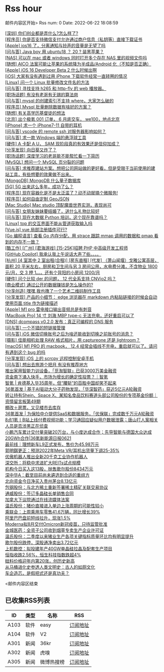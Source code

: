 # Rss hour

邮件内容区开始>
Rss num: 0  Date: 2022-06-22 18:08:59 <br/>

<a href='https://www.v2ex.com/t/861448#reply1'>[深圳] 你们创业都是弄什么?怎么样了?</a><br/>
<a href='https://www.v2ex.com/t/861446#reply0'>[程序员] 你是否支持微信支付允许通过商户信息（私钥等）直接下载证书</a><br/>
<a href='https://www.v2ex.com/t/861445#reply0'>[Apple] ios16 了，分离通知与铃声的音量是无望了吗</a><br/>
<a href='https://www.v2ex.com/t/861444#reply1'>[问与答] Java boy 用 ubuntu18 ？ 20 ? 装黑苹果？</a><br/>
<a href='https://www.v2ex.com/t/861443#reply5'>[NAS] 可以在 mac 或者 windows 同时打开多个存在 NAS 里的视频文件吗</a><br/>
<a href='https://www.v2ex.com/t/861442#reply2'>[随想] AICO 法案可能让苹果的系统降为半成品/Android 化（不知是否正确）</a><br/>
<a href='https://www.v2ex.com/t/861441#reply4'>[Apple] iOS 16 Developer Beta 2 什么时候出啊</a><br/>
<a href='https://www.v2ex.com/t/861440#reply1'>[iOS] 大家有没有遇到过用 iPhone 下载软件经常一直转圈的情况</a><br/>
<a href='https://www.v2ex.com/t/861439#reply8'>[Linux] 问一个 Linux 批量修改文件名的方法</a><br/>
<a href='https://www.v2ex.com/t/861438#reply0'>[问与答] 寻找支持 h265 和 http-flv 的 web 播放器。</a><br/>
<a href='https://www.v2ex.com/t/861436#reply0'>[职场话题] 有没有老哥有无锡的算法岗</a><br/>
<a href='https://www.v2ex.com/t/861435#reply1'>[问与答] mysql 的创建索引不支持 where，大家怎么破的</a><br/>
<a href='https://www.v2ex.com/t/861434#reply7'>[程序员] Mysql 批量删除数据有啥好的方案？</a><br/>
<a href='https://www.v2ex.com/t/861432#reply49'>[随想] 有关高学历基督徒的想法</a><br/>
<a href='https://www.v2ex.com/t/861431#reply0'>[北京] 出个极氪 001 订单， 6 月底交车， we100，地点北京</a><br/>
<a href='https://www.v2ex.com/t/861430#reply2'>[iPhone] 求一个 iPhone7-11 自带的耳机</a><br/>
<a href='https://www.v2ex.com/t/861428#reply1'>[问与答] vscode 的 remote ssh 对服务器影响如何？</a><br/>
<a href='https://www.v2ex.com/t/861427#reply1'>[问与答] 求一款 Windows 端的悬浮球工具</a><br/>
<a href='https://www.v2ex.com/t/861426#reply2'>[硬件] A 卡配 A U， SAM 现阶段真的有效果还是信仰加成？</a><br/>
<a href='https://www.v2ex.com/t/861425#reply1'>[分享发现] 向日葵又炸了？</a><br/>
<a href='https://www.v2ex.com/t/861423#reply0'>[职场话题] 深度学习的老哥能不能帮忙看一下简历</a><br/>
<a href='https://www.v2ex.com/t/861422#reply2'>[MySQL] 想问一个 MySQL 页分裂的问题</a><br/>
<a href='https://www.v2ex.com/t/861421#reply1'>[问与答] 求推荐建站方案。想把公司网站做的更好看，但是受限于当前使用的建站工具，有些想要的效果做不出来。</a><br/>
<a href='https://www.v2ex.com/t/861420#reply5'>[MongoDB] MongoDB 什么量子数据库</a><br/>
<a href='https://www.v2ex.com/t/861419#reply43'>[5G] 5G 出来这么多年，成功了么？</a><br/>
<a href='https://www.v2ex.com/t/861418#reply18'>[程序员] 现在容器化是不是太泛滥了？动不动就搞个微服务!</a><br/>
<a href='https://www.v2ex.com/t/861417#reply0'>[程序员] 如何自由定制 GeoJSON</a><br/>
<a href='https://www.v2ex.com/t/861416#reply3'>[Mac Studio] Mac studio 顶配魔兽世界实测，表现尚可</a><br/>
<a href='https://www.v2ex.com/t/861415#reply11'>[问与答] 女朋友妹妹要结婚了，送什么礼物比较好</a><br/>
<a href='https://www.v2ex.com/t/861414#reply1'>[问与答] 现在大数据 Python 培训，这个现在靠谱吗？</a><br/>
<a href='https://www.v2ex.com/t/861413#reply3'>[Linux] top 的交互界面不能从管道获取输入吗</a><br/>
<a href='https://www.v2ex.com/t/861412#reply0'>[Vue.js] vue 局部注册插件可行?</a><br/>
<a href='https://www.v2ex.com/t/861411#reply0'>[Go 编程语言] 查看 Go 内存分配，用 strace 跟踪 mmap 调用的数据和 pmap 看到的内存不一致？</a><br/>
<a href='https://www.v2ex.com/t/861408#reply5'>[酷工作] [广州] [君海游戏] [15-25K]招聘 PHP 中高级开发工程师</a><br/>
<a href='https://www.v2ex.com/t/861407#reply15'>[GitHub Copilot] 我承认我上午说话大声了些。。。。</a><br/>
<a href='https://www.v2ex.com/t/861406#reply1'>[杭州] [4 室其中 2 室出租(合租)] [房东直租] [代发] （萧山闻堰）戈雅公寓高层，面积 20 平米左右，厨房和卫生间与另 3 房间公用，水电费分滩，不含物业 1800 元/月，交 3 押 1。。。还有个背阳的小房间 1200/月</a><br/>
<a href='https://www.v2ex.com/t/861405#reply2'>[硬件] 问个比较 der 的问题， 12 代全系支持 CNVio2 吗？</a><br/>
<a href='https://www.v2ex.com/t/861404#reply8'>[商业模式] 通过公开的数据赚钱是怎么操作的?</a><br/>
<a href='https://www.v2ex.com/t/861403#reply1'>[分享创造] 嘿嘿,我也撸了一个艺术二维码制作工具</a><br/>
<a href='https://www.v2ex.com/t/861402#reply0'>[分享发现] 产品的小细节： edge 浏览器在 markdown 内粘贴链接的时候会自动使用页面 title 作为链接描述</a><br/>
<a href='https://www.v2ex.com/t/861401#reply0'>[Apple] M1 pro 雷电接口输出音频总是有刺音</a><br/>
<a href='https://www.v2ex.com/t/861399#reply4'>[MacBook Pro] 14 寸 刘海 MBP type-c 无法充电，还好重启可以了</a><br/>
<a href='https://www.v2ex.com/t/861396#reply0'>[DNS] dcompass v0.2.0 发布：真正可编程的 DNS 服务</a><br/>
<a href='https://www.v2ex.com/t/861395#reply2'>[问与答] 一个不错的短链接管理</a><br/>
<a href='https://www.v2ex.com/t/861392#reply7'>[问与答] iOS 微信切换账号之后为啥还能收到切换之前账号的消息？</a><br/>
<a href='https://www.v2ex.com/t/861391#reply1'>[摄影] 佳能相机处理 RAW 格式相片，用 captureone 还是 lightroom？</a><br/>
<a href='https://www.v2ex.com/t/861390#reply0'>[macOS] M1 PRO 的 macbook， 12.4 经常会插线不充电，重启就可以了。请问有遇到这个 bug 的吗</a><br/>
<a href='https://www.v2ex.com/t/861389#reply1'>[分享发现] iOS 上的 scrcpy 远程控制安卓手机</a><br/>
<a href='https://www.v2ex.com/t/861388#reply18'>[问与答] 想出去旅游个把月 有没有推荐地方</a><br/>
<a href='https://36kr.com/p/1786072894295681'>推出家用智能力训设备，「觅淘智联」已获3000万美金融资</a><br/>
<a href='https://36kr.com/p/1795837542842370'>资金南下涌入快手，市场为增长的确定性投票？｜智氪</a><br/>
<a href='https://36kr.com/p/1791846109675144'>智氪 | 肯德基入华35周年，但“腰斩”的百胜中国却笑不起来</a><br/>
<a href='https://36kr.com/p/1795536466984968'>36氪首发 | 基于AI驱动大分子药物发现，「华深智药」获近5亿元A轮融资</a><br/>
<a href='https://36kr.com/p/1795407331836163'>转让持有Shein、Space X、某知名食品饮料赛道头部公司股份的专项基金份额｜资情留言板第49期</a><br/>
<a href='https://36kr.com/p/1795469267206402'>棚改＋房票，又见楼市去库存</a><br/>
<a href='https://36kr.com/p/1783283584962182'>36氪首发 | 为保险中介提供SaaS和数据服务，「优保联」完成数千万元A轮融资</a><br/>
<a href='https://36kr.com/p/1795433966633216'>8点1氪丨B站上线付费视频功能；学习通回应疑似用户数据泄露；唐山打人案相关人员是否涉黑正在侦查</a><br/>
<a href='https://36kr.com/p/1794543734538248'>小鹏汽车累计交付量突破20万台，与小度达成合作；先导智能与德国大众达成20GWh合作|36氪新能源日报0621</a><br/>
<a href='https://36kr.com/p/1795007879593987'>最前线｜理想新车L9正式发布，售价为45.98万元</a><br/>
<a href='https://36kr.com/newsflashes/1796021823340549'>郭明錤更正：预测2022年Meta VR/耳机出货量下调25-35%</a><br/>
<a href='https://36kr.com/newsflashes/1796015920988167'>优傲机器人推出全新20千克工业协作机器人</a><br/>
<a href='https://36kr.com/newsflashes/1796014153449734'>深交所：将稳中求进扩大REITs试点规模</a><br/>
<a href='https://36kr.com/newsflashes/1795991750656001'>机构今日买入这13股，抛售歌尔股份8434万元</a><br/>
<a href='https://36kr.com/newsflashes/1795990548758791'>深中华A：截至目前尚未遴选到合适的重组方</a><br/>
<a href='https://36kr.com/newsflashes/1795987167904003'>北向资金今日净买入贵州茅台8.13亿元</a><br/>
<a href='https://36kr.com/newsflashes/1795982869037062'>包钢股份：与北方稀土重新签署稀土精矿关联交易协议</a><br/>
<a href='https://36kr.com/newsflashes/1795981925072905'>通威股份：签订多晶硅长单销售合同</a><br/>
<a href='https://36kr.com/newsflashes/1795969976025088'>加拿大下议院通过在线流媒体法案</a><br/>
<a href='https://36kr.com/newsflashes/1795967796445442'>温氏股份：猪价直接进入单边上涨周期的可能性较小</a><br/>
<a href='https://36kr.com/newsflashes/1795949705871624'>乘联会：上周乘用车零售41.6万辆，同比增长39%</a><br/>
<a href='https://36kr.com/newsflashes/1795948981157895'>阿里巴巴盘前短线拉升，现涨1.5%</a><br/>
<a href='https://36kr.com/newsflashes/1795944962752773'>Moderna拟8月交付Omicron新冠疫苗，只待监管批准</a><br/>
<a href='https://36kr.com/newsflashes/1795938850947335'>金城医药：全资子公司收到烟草专卖生产企业许可证</a><br/>
<a href='https://36kr.com/newsflashes/1795936306462722'>温氏股份：二季度以来猪业生产各项关键指标质量环比均有明显提升</a><br/>
<a href='https://36kr.com/newsflashes/1795923805683716'>歌尔股份跌停，深股通净卖出3.72亿元</a><br/>
<a href='https://36kr.com/newsflashes/1795911756759040'>上机数控：拟投建年产40GW单晶硅拉晶及配套生产项目</a><br/>
<a href='https://36kr.com/newsflashes/1795908577378567'>恒指收跌2.56%，恒生科技指数跌超4%</a><br/>
<a href='https://36kr.com/newsflashes/1795893309538566'>硅料价格迎年内第20涨，创历史新高</a><br/>
<a href='http://www.huxiu.com/article/588430.html?f=wangzhan'>从马桶进化史参透人类文明史：古人的如厕文化</a><br/>
<a href='http://www.huxiu.com/article/588391.html?f=wangzhan'>车企造芯，是假把式还是真功夫？</a><br/>


<邮件内容区结束

## 已收集RSS列表

| ID | 类型 | 名称  | RSS  |
| -- | -- | -- | -- | 
| A103  | 软件 | easy | [订阅地址](http://rsshub.v2fy.com:1200/weibo/user/1088413295) |
| A104  | 软件 | V2  | [订阅地址](http://www.v2ex.com/index.xml) |
| A301  | 新闻 | 36kr | [订阅地址](https://www.36kr.com/feed) |
| A302  | 新闻 | 虎嗅 | [订阅地址](https://www.huxiu.com/rss/0.xml) |
| A305  | 新闻 | 微博热搜榜 | [订阅地址](https://rsshub.app/weibo/search/hot) |
